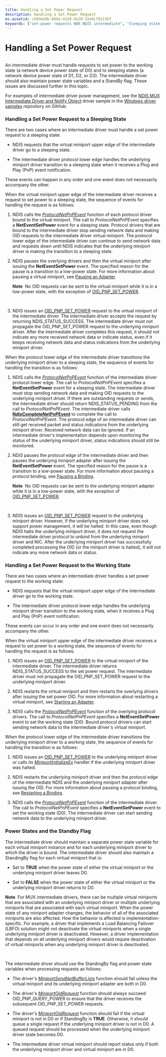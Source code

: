 ```yaml
---
title: Handling a Set Power Request
description: Handling a Set Power Request
ms.assetid: c69d4a9b-009a-4320-8e20-32a9cf9113bf
keywords: ["set-power requests WDK NDIS intermediate", "Sleeping state WDK NDIS intermediate", "Working state WDK NDIS intermediate", "standby flags WDK NDIS intermediate", "power states WDK networking"]
---
```


# Handling a Set Power Request


## <a href="" id="ddk-handling-a-set-power-request-ng"></a>


An intermediate driver must handle requests to set power to the working state (a network device power state of D0) and to sleeping states (a network device power state of D1, D2, or D3). The intermediate driver should also maintain power state variables and a StandBy flag. These issues are discussed further in this topic.

For examples of intermediate driver power management, see the [NDIS MUX Intermediate Driver and Notify Object](http://go.microsoft.com/fwlink/p/?LinkId=617916) driver sample in the [Windows driver samples](http://go.microsoft.com/fwlink/p/?LinkId=616507) repository on GitHub.

### Handling a Set Power Request to a Sleeping State

There are two cases where an intermediate driver must handle a set power request to a sleeping state:

-   NDIS requests that the virtual miniport upper edge of the intermediate driver go to a sleeping state.

-   The intermediate driver protocol lower edge handles the underlying miniport driver transition to a sleeping state when it receives a Plug and Play (PnP) event notification.

These events can happen in any order and one event does not necessarily accompany the other.

When the virtual miniport upper edge of the intermediate driver receives a request to set power to a sleeping state, the sequence of events for handling the request is as follows:

1.  NDIS calls the [*ProtocolNetPnPEvent*](https://msdn.microsoft.com/library/windows/hardware/ff570263) function of each protocol driver bound to the virtual miniport. The call to *ProtocolNetPnPEvent* specifies a **NetEventSetPower** event for a sleeping state. Protocol drivers that are bound to the intermediate driver stop sending network data and making OID requests to the intermediate driver virtual miniport. The protocol lower edge of the intermediate driver can continue to send network data and requests down until NDIS indicates that the underlying miniport driver is making the transition to a sleeping state.

2.  NDIS pauses the overlying drivers and then the virtual miniport after issuing the **NetEventSetPower** event. The specified reason for the pause is a transition to a low-power state. For more information about pausing a virtual miniport, see [Pausing an Adapter](pausing-an-adapter.md).

    **Note**  No OID requests can be sent to the virtual miniport while it is in a low-power state, with the exception of [OID\_PNP\_SET\_POWER](https://msdn.microsoft.com/library/windows/hardware/ff569780).

     

3.  NDIS issues an [OID\_PNP\_SET\_POWER](https://msdn.microsoft.com/library/windows/hardware/ff569780) request to the virtual miniport of the intermediate driver. The intermediate driver accepts the request by returning NDIS\_STATUS\_SUCCESS. The intermediate driver must not propagate the OID\_PNP\_SET\_POWER request to the underlying miniport driver. After the intermediate driver completes this request, it should not indicate any more received network data or indicate status, even if it keeps receiving network data and status indications from the underlying miniport driver.

When the protocol lower edge of the intermediate driver transitions the underlying miniport driver to a sleeping state, the sequence of events for handling the transition is as follows:

1.  NDIS calls the [*ProtocolNetPnPEvent*](https://msdn.microsoft.com/library/windows/hardware/ff570263) function of the intermediate driver protocol lower edge. The call to *ProtocolNetPnPEvent* specifies a **NetEventSetPower** event for a sleeping state. The intermediate driver must stop sending network data and making OID requests to the underlying miniport driver. If there are outstanding requests or sends, the intermediate driver should return NDIS\_STATUS\_PENDING from the call to *ProtocolNetPnPEvent*. The intermediate driver calls [**NdisCompleteNetPnPEvent**](https://msdn.microsoft.com/library/windows/hardware/ff561705) to complete the call to *ProtocolNetPnPEvent*. The protocol edge of an intermediate driver can still get received packet and status indications from the underlying miniport driver. Received network data can be ignored. If an intermediate driver's implementation depends upon monitoring the status of the underlying miniport driver, status indications should still be monitored.

2.  NDIS pauses the protocol edge of the intermediate driver and then pauses the underying miniport adapter after issuing the **NetEventSetPower** event. The specified reason for the pause is a transition to a low-power state. For more information about pausing a protocol binding, see [Pausing a Binding](pausing-a-binding.md).

    **Note**  No OID requests can be sent to the underlying miniport adapter while it is in a low-power state, with the exception of [OID\_PNP\_SET\_POWER](https://msdn.microsoft.com/library/windows/hardware/ff569780).

     

3.  NDIS issues an [OID\_PNP\_SET\_POWER](https://msdn.microsoft.com/library/windows/hardware/ff569780) request to the underlying miniport driver. However, if the underlying miniport driver does not support power management, it will be halted. In this case, even though NDIS halts the underlying miniport driver, it does not request the intermediate driver protocol to unbind from the underlying miniport driver and NIC. After the underlying miniport driver has successfully completed processing the OID (or the miniport driver is halted), it will not indicate any more network data or status.

### Handling a Set Power Request to the Working State

There are two cases where an intermediate driver handles a set power request to the working state:

-   NDIS requests that the virtual miniport upper edge of the intermediate driver go to the working state.

-   The intermediate driver protocol lower edge handles the underlying miniport driver transition to the working state, when it receives a Plug and Play (PnP) event notification.

These events can occur in any order and one event does not necessarily accompany the other.

When the virtual miniport upper edge of the intermediate driver receives a request to set power to a working state, the sequence of events for handling the request is as follows:

1.  NDIS issues an [OID\_PNP\_SET\_POWER](https://msdn.microsoft.com/library/windows/hardware/ff569780) to the virtual miniport of the intermediate driver. The intermediate driver returns NDIS\_STATUS\_SUCCESS to the set power request. The intermediate driver must not propagate the OID\_PNP\_SET\_POWER request to the underlying miniport driver.

2.  NDIS restarts the virtual miniport and then restarts the overlying drivers after issuing the set power OID. For more information about restarting a virtual miniport, see [Starting an Adapter](starting-an-adapter.md).

3.  NDIS calls the [*ProtocolNetPnPEvent*](https://msdn.microsoft.com/library/windows/hardware/ff570263) function of the overlying protocol drivers. The call to *ProtocolNetPnPEvent* specifies a **NetEventSetPower** event to set the working state (D0). Bound protocol drivers can start sending network data to the intermediate driver's virtual miniport.

When the protocol lower edge of the intermediate driver transitions the underlying miniport driver to a working state, the sequence of events for handling the transition is as follows:

1.  NDIS issues an [OID\_PNP\_SET\_POWER](https://msdn.microsoft.com/library/windows/hardware/ff569780) to the underlying miniport driver or calls its [*MiniportInitializeEx*](https://msdn.microsoft.com/library/windows/hardware/ff559389) handler if the underlying miniport driver was halted.

2.  NDIS restarts the underlying miniport driver and then the protocol edge of the intermediate NDIS and the underlying miniport adapter after issuing the OID. For more information about pausing a protocol binding, see [Restarting a Binding](restarting-a-binding.md).

3.  NDIS calls the [*ProtocolNetPnPEvent*](https://msdn.microsoft.com/library/windows/hardware/ff570263) function of the intermediate driver. The call to *ProtocolNetPnPEvent* specifies a **NetEventSetPower** event to set the working state (D0). The intermediate driver can start sending network data to the underlying miniport driver.

### Power States and the Standby Flag

The intermediate driver should maintain a separate power state variable for each virtual miniport instance and for each underlying miniport driver to which the driver is bound. The intermediate driver should also maintain a StandingBy flag for each virtual miniport that is:

-   Set to **TRUE** when the power state of either the virtual miniport or the underlying miniport driver leaves D0.

-   Set to **FALSE** when the power state of either the virtual miniport or the underlying miniport driver returns to D0.

**Note**  For MUX intermediate drivers, there can be multiple virtual miniports that are associated with an underlying miniport driver or multiple underlying miniports that are associated with each virtual miniport. When the power state of any miniport adapter changes, the behavior of all of the associated miniports are also affected. How the behavior is affected is implementation-specific. For example, a driver that implements a Load Balancing Failover (LBFO) solution might not deactivate the virtual miniports when a single underlying miniport driver is deactivated. However, a driver implementation that depends on all underlying miniport drivers would require deactivation of virtual miniports when any underlying miniport driver is deactivated.

 

The intermediate driver should use the StandingBy flag and power state variables when processing requests as follows:

-   The driver's [*MiniportSendNetBufferLists*](https://msdn.microsoft.com/library/windows/hardware/ff559440) function should fail unless the virtual miniport and its underlying miniport adapter are both in D0.

-   The driver's [*MiniportOidRequest*](https://msdn.microsoft.com/library/windows/hardware/ff559416) function should always succeed OID\_PNP\_QUERY\_POWER to ensure that the driver receives the subsequent OID\_PNP\_SET\_POWER requests.

-   The driver's [*MiniportOidRequest*](https://msdn.microsoft.com/library/windows/hardware/ff559416) function should fail if the virtual miniport is not in D0 or if StandingBy is **TRUE**. Otherwise, it should queue a single request if the underlying miniport driver is not in D0. A queued request should be processed when the underlying miniport driver state becomes D0.

-   The intermediate driver virtual miniport should report status only if both the underlying miniport driver and virtual miniport are in D0.

 

 





